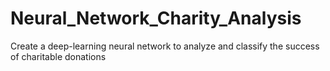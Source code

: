 # Neural_Network_Charity_Analysis
Create a deep-learning neural network to analyze and classify the success of charitable donations
